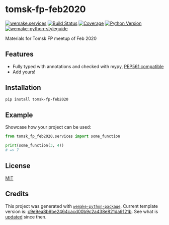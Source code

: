 # tomsk-fp-feb2020

[![wemake.services](https://img.shields.io/badge/%20-wemake.services-green.svg?label=%20&logo=data%3Aimage%2Fpng%3Bbase64%2CiVBORw0KGgoAAAANSUhEUgAAABAAAAAQCAMAAAAoLQ9TAAAABGdBTUEAALGPC%2FxhBQAAAAFzUkdCAK7OHOkAAAAbUExURQAAAAAAAAAAAAAAAAAAAAAAAAAAAAAAAP%2F%2F%2F5TvxDIAAAAIdFJOUwAjRA8xXANAL%2Bv0SAAAADNJREFUGNNjYCAIOJjRBdBFWMkVQeGzcHAwksJnAPPZGOGAASzPzAEHEGVsLExQwE7YswCb7AFZSF3bbAAAAABJRU5ErkJggg%3D%3D)](https://wemake.services)
[![Build Status](https://travis-ci.com/anatoly.scherbakov/tomsk-fp-feb2020.svg?branch=master)](https://travis-ci.com/anatoly.scherbakov/tomsk-fp-feb2020)
[![Coverage](https://coveralls.io/repos/github/anatoly.scherbakov/tomsk-fp-feb2020/badge.svg?branch=master)](https://coveralls.io/github/anatoly.scherbakov/tomsk-fp-feb2020?branch=master)
[![Python Version](https://img.shields.io/pypi/pyversions/tomsk-fp-feb2020.svg)](https://pypi.org/project/tomsk-fp-feb2020/)
[![wemake-python-styleguide](https://img.shields.io/badge/style-wemake-000000.svg)](https://github.com/wemake-services/wemake-python-styleguide)

Materials for Tomsk FP meetup of Feb 2020


## Features

- Fully typed with annotations and checked with mypy, [PEP561 compatible](https://www.python.org/dev/peps/pep-0561/)
- Add yours!


## Installation

```bash
pip install tomsk-fp-feb2020
```


## Example

Showcase how your project can be used:

```python
from tomsk_fp_feb2020.services import some_function

print(some_function(3, 4))
# => 7
```

## License

[MIT](https://github.com/anatoly.scherbakov/tomsk-fp-feb2020/blob/master/LICENSE)


## Credits

This project was generated with [`wemake-python-package`](https://github.com/wemake-services/wemake-python-package). Current template version is: [c9e9ea8b9be2464cacd00b9c2a438e821da9121b](https://github.com/wemake-services/wemake-python-package/tree/c9e9ea8b9be2464cacd00b9c2a438e821da9121b). See what is [updated](https://github.com/wemake-services/wemake-python-package/compare/c9e9ea8b9be2464cacd00b9c2a438e821da9121b...master) since then.
